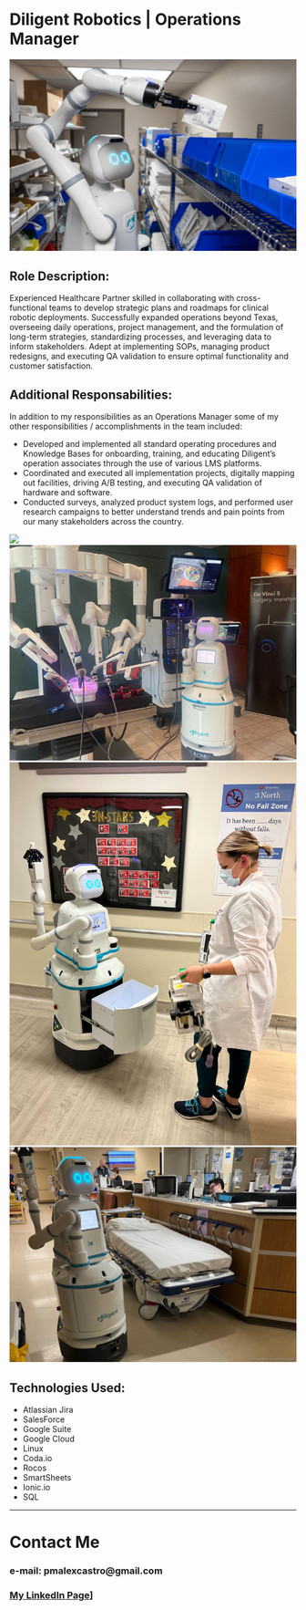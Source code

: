 # Diligent Robotics | Operations Manager 

<img src="images/Moxi.jpg?raw=true"/>

## __Role Description__: 

Experienced Healthcare Partner skilled in collaborating with cross-functional teams to develop strategic plans and roadmaps for clinical robotic deployments. Successfully expanded operations beyond Texas, overseeing daily operations, project management, and the formulation of long-term strategies, standardizing processes, and leveraging data to inform stakeholders. Adept at implementing SOPs, managing product redesigns, and executing QA validation to ensure optimal functionality and customer satisfaction.

## __Additional Responsabilities__:

In addition to my responsibilities as an Operations Manager some of my other responsibilities / accomplishments in the team included:

* Developed and implemented all standard operating procedures and Knowledge Bases for onboarding, training, and educating Diligent’s operation associates through the use of various LMS platforms. 
* Coordinated and executed all implementation projects, digitally mapping out facilities, driving A/B testing, and executing QA validation of hardware and software.
* Conducted surveys, analyzed product system logs, and performed user research campaigns to better understand trends and pain points from our many stakeholders across the country.

<img src="images/Diligentgif.gif?raw=true"/>

<img src="images/moxiintuitive.jpg?raw=true"/>

<img src="images/cedars.jpg?raw=true"/>

<img src="images/moxi2.jpg?raw=true"/>



## __Technologies Used__:
* Atlassian Jira
* SalesForce 
* Google Suite
* Google Cloud
* Linux
* Coda.io
* Rocos
* SmartSheets
* Ionic.io
* SQL



---
# Contact Me

### __e-mail: pmalexcastro@gmail.com__
### [My LinkedIn Page](https://www.linkedin.com/in/castro-alex-/)]

